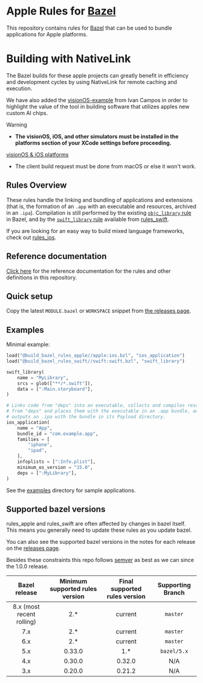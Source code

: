 # Apple Rules for [Bazel](https://bazel.build)

This repository contains rules for [Bazel](https://bazel.build) that can be
used to bundle applications for Apple platforms.

# Building with NativeLink

The Bazel builds for these apple projects can greatly benefit in efficiency and development cycles by using NativeLink for remote caching and execution.

We have also added the [visionOS-example](https://github.com/IvanCampos/visionOS-examples) from Ivan Campos in order to highlight the value of the tool in building software that utilizes apples new custom AI chips.

> [!WARNING]
> - **The visionOS, iOS, and other simulators must be installed in the platforms section of your XCode settings before proceeding.**
>
> [visionOS & iOS platforms](https://developer.apple.com/documentation/xcode/installing-additional-simulator-runtimes)
>
> - The client build request must be done from macOS or else it won't work.



## Rules Overview

These rules handle the linking and bundling of applications and extensions
(that is, the formation of an `.app` with an executable and resources,
archived in an `.ipa`). Compilation is still performed by the existing
[`objc_library` rule](https://bazel.build/reference/be/objective-c#objc_library)
in Bazel, and by the
[`swift_library` rule](https://github.com/bazelbuild/rules_swift/blob/master/doc/rules.md#swift_library)
available from [rules_swift](https://github.com/bazelbuild/rules_swift).

If you are looking for an easy way to build mixed language frameworks, check out [rules_ios](https://github.com/bazel-ios/rules_ios).

## Reference documentation

[Click here](https://github.com/bazelbuild/rules_apple/tree/master/doc)
for the reference documentation for the rules and other definitions in this
repository.

## Quick setup

Copy the latest `MODULE.bazel` or `WORKSPACE` snippet from [the releases
page](https://github.com/bazelbuild/rules_apple/releases).

## Examples

Minimal example:

```python
load("@build_bazel_rules_apple//apple:ios.bzl", "ios_application")
load("@build_bazel_rules_swift//swift:swift.bzl", "swift_library")

swift_library(
    name = "MyLibrary",
    srcs = glob(["**/*.swift"]),
    data = [":Main.storyboard"],
)

# Links code from "deps" into an executable, collects and compiles resources
# from "deps" and places them with the executable in an .app bundle, and then
# outputs an .ipa with the bundle in its Payload directory.
ios_application(
    name = "App",
    bundle_id = "com.example.app",
    families = [
        "iphone",
        "ipad",
    ],
    infoplists = [":Info.plist"],
    minimum_os_version = "15.0",
    deps = [":MyLibrary"],
)
```

See the [examples](https://github.com/bazelbuild/rules_apple/tree/master/examples)
directory for sample applications.

## Supported bazel versions

rules_apple and rules_swift are often affected by changes in bazel
itself. This means you generally need to update these rules as you
update bazel.

You can also see the supported bazel versions in the notes for each
release on the [releases
page](https://github.com/bazelbuild/rules_apple/releases).

Besides these constraints this repo follows
[semver](https://semver.org/) as best as we can since the 1.0.0 release.

| Bazel release | Minimum supported rules version | Final supported rules version | Supporting Branch |
|:-------------------:|:-------------------:|:-------------------------:|:-------------------------:|
| 8.x (most recent rolling) | 2.* | current | `master` |
| 7.x | 2.* | current | `master` |
| 6.x | 2.* | current | `master` |
| 5.x | 0.33.0 | 1.* | `bazel/5.x` |
| 4.x | 0.30.0 | 0.32.0 | N/A |
| 3.x | 0.20.0 | 0.21.2 | N/A |
